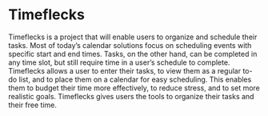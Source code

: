Timeflecks
==========

Timeflecks is a project that will enable users to organize and schedule their tasks. Most of today’s calendar solutions focus on scheduling events with specific start and end times. Tasks, on the other hand, can be completed in any time slot, but still require time in a user’s schedule to complete. Timeflecks allows a user to enter their tasks, to view them as a regular to-do list, and to place them on a calendar for easy scheduling. This enables them to budget their time more effectively, to reduce stress, and to set more realistic goals. Timeflecks gives users the tools to organize their tasks and their free time.

